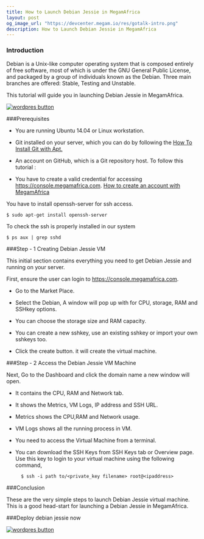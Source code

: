 ```yaml
---
title: How to Launch Debian Jessie in MegamAfrica
layout: post
og_image_url: "https://devcenter.megam.io/res/gotalk-intro.png"
description: How to Launch Debian Jessie in MegamAfrica
---
```


### Introduction

Debian is a Unix-like computer operating system that is composed entirely of free software, most of which is under the GNU General Public License, and packaged by a group of individuals known as the Debian. Three main branches are offered: Stable, Testing and Unstable.

This tutorial will guide you in launching Debian Jessie in MegamAfrica.

<a href="https://console.megamafrica.com" target="_blank">
<img src="https://s3-ap-southeast-1.amazonaws.com/megampub/images/megamafrica/DEPLOY-TO-MEGAM-AFRICA-BIG1.png" alt="wordpres button" /></a>

###Prerequisites

* You are running Ubuntu 14.04 or Linux workstation.

* Git installed on your server, which you can do by following the [How To Install Git with Apt.](https://www.digitalocean.com/community/tutorials/how-to-install-git-on-ubuntu-14-04)

* An account on GitHub, which is a Git repository host.
To follow this tutorial :

* You have to create a valid credential for accessing https://console.megamafrica.com. [How to create an account with MegamAfrica](https://devcenter.megam.io/2016/05/27/how-to-launch-ubuntu/)

You have to install openssh-server for ssh access.

	$ sudo apt-get install openssh-server

To check the ssh is properly installed in our system

	$ ps aux | grep sshd

###Step - 1 Creating Debian Jessie VM

This initial section contains everything you need to get Debian Jessie and running on your server.

First, ensure the user can login to https://console.megamafrica.com.  

* Go to the Market Place.

* Select the Debian, A window will pop up with for CPU, storage, RAM and SSHkey options.

* You can choose the storage size and RAM capacity.

* You can create a new sshkey, use an existing sshkey or import your own sshkeys too.

* Click the create button. it will create the virtual machine.

###Step - 2 Access the Debian Jessie VM Machine

Next, Go to the Dashboard and click the domain name a new window will open.

* It contains the CPU, RAM and Network tab.

* It shows the Metrics, VM Logs, IP address and SSH URL.

* Metrics shows the CPU,RAM and Network usage.

* VM Logs shows all the running process in VM.

* You need to access the Virtual Machine from a terminal.

* You can download the SSH Keys from SSH Keys tab or Overview page. Use this key to login to your virtual machine using the following command,

	    $ ssh -i path to/<private_key filename> root@<ipaddress>


###Conclusion

These are the very simple steps to launch Debian Jessie virtual machine. This is a good head-start for launching a Debian Jessie in MegamAfrica.

###Deploy debian jessie now

<a href="https://console.megamafrica.com" target="_blank">
<img src="https://s3-ap-southeast-1.amazonaws.com/megampub/images/megamafrica/DEPLOY-TO-MEGAM-AFRICA-BIG1.png" alt="wordpres button" /></a>
